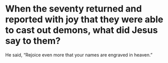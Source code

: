 # When the seventy returned and reported with joy that they were able to cast out demons, what did Jesus say to them?

He said, “Rejoice even more that your names are engraved in heaven.”
